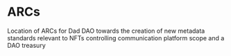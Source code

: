 # ARCs
Location of ARCs for Dad DAO
towards the creation of new metadata standards relevant to NFTs controlling communication platform scope and a DAO treasury
